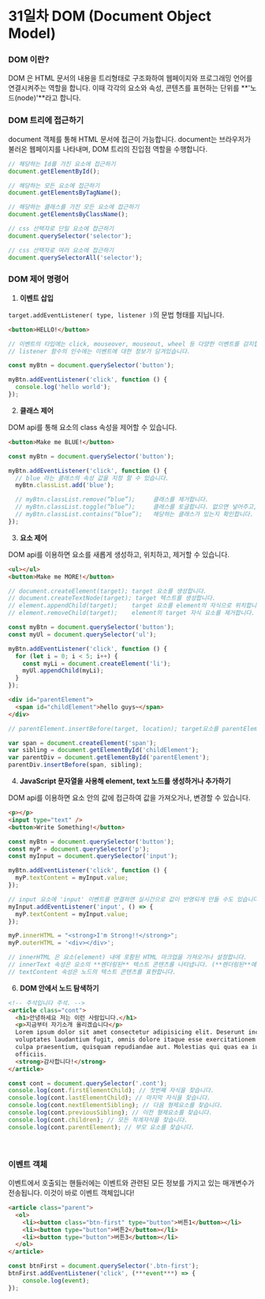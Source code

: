 # 31일차 DOM (Document Object Model)

### DOM 이란?

DOM 은 HTML 문서의 내용을 트리형태로 구조화하여 웹페이지와 프로그래밍 언어를 연결시켜주는 역할을 합니다. 이때 각각의 요소와 속성, 콘텐츠를 표현하는 단위를 **'노드(node)'**라고 합니다.

### DOM 트리에 접근하기

document 객체를 통해 HTML 문서에 접근이 가능합니다. document는 브라우저가 불러온 웹페이지를 나타내며, DOM 트리의 진입점 역할을 수행합니다.

```jsx
// 해당하는 Id를 가진 요소에 접근하기
document.getElementById();

// 해당하는 모든 요소에 접근하기
document.getElementsByTagName();

// 해당하는 클래스를 가진 모든 요소에 접근하기
document.getElementsByClassName();

// css 선택자로 단일 요소에 접근하기
document.querySelector('selector');

// css 선택자로 여러 요소에 접근하기
document.querySelectorAll('selector');
```

### DOM 제어 명령어

1. **이벤트 삽입**

`target.addEventListener( type, listener )`의 문법 형태를 지닙니다.

```html
<button>HELLO!</button>
```

```jsx
// 이벤트의 타입에는 click, mouseover, mouseout, wheel 등 다양한 이벤트를 감지합니다.
// listener 함수의 인수에는 이벤트에 대한 정보가 담겨있습니다.

const myBtn = document.querySelector('button');

myBtn.addEventListener('click', function () {
  console.log('hello world');
});
```

2. **클래스 제어**

DOM api를 통해 요소의 class 속성을 제어할 수 있습니다.

```html
<button>Make me BLUE!</button>
```

```jsx
const myBtn = document.querySelector('button');

myBtn.addEventListener('click', function () {
  // blue 라는 클래스의 속성 값을 지정 할 수 있습니다.
  myBtn.classList.add('blue');

  // myBtn.classList.remove(“blue”);     클래스를 제거합니다.
  // myBtn.classList.toggle(“blue”);     클래스를 토글합니다. 없으면 넣어주고, 있으면 제거합니다.
  // myBtn.classList.contains(“blue”);   해당하는 클래스가 있는지 확인합니다.
});
```

3. **요소 제어**

DOM api를 이용하면 요소를 새롭게 생성하고, 위치하고, 제거할 수 있습니다.

```html
<ul></ul>
<button>Make me MORE!</button>
```

```jsx
// document.createElement(target); target 요소를 생성합니다.
// document.createTextNode(target); target 텍스트를 생성합니다.
// element.appendChild(target);    target 요소를 element의 자식으로 위치합니다.
// element.removeChild(target);    element의 target 자식 요소를 제거합니다.

const myBtn = document.querySelector('button');
const myUl = document.querySelector('ul');

myBtn.addEventListener('click', function () {
  for (let i = 0; i < 5; i++) {
    const myLi = document.createElement('li');
    myUl.appendChild(myLi);
  }
});
```

```html
<div id="parentElement">
  <span id="childElement">hello guys~</span>
</div>
```

```jsx
// parentElement.insertBefore(target, location); target요소를 parentElement의 자식인 location 위치 앞으로 이동합니다.

var span = document.createElement('span');
var sibling = document.getElementById('childElement');
var parentDiv = document.getElementById('parentElement');
parentDiv.insertBefore(span, sibling);
```

4. **JavaScript 문자열을 사용해 element, text 노드를 생성하거나 추가하기**

DOM api를 이용하면 요소 안의 값에 접근하여 값을 가져오거나, 변경할 수 있습니다.

```html
<p></p>
<input type="text" />
<button>Write Something!</button>
```

```jsx
const myBtn = document.querySelector('button');
const myP = document.querySelector('p');
const myInput = document.querySelector('input');

myBtn.addEventListener('click', function () {
  myP.textContent = myInput.value;
});

// input 요소에 'input' 이벤트를 연결하면 실시간으로 값이 반영되게 만들 수도 있습니다.
myInput.addEventListener('input', () => {
  myP.textContent = myInput.value;
});

myP.innerHTML = "<strong>I'm Strong!!</strong>";
myP.outerHTML = '<div></div>';

// innerHTML 은 요소(element) 내에 포함된 HTML 마크업을 가져오거나 설정합니다.
// innerText 속성은 요소의 **렌더링된** 텍스트 콘텐츠를 나타냅니다. (**렌더링된**에 주목하세요. ****innerText는 "사람이 읽을 수 있는" 요소만 처리합니다.)
// textContent 속성은 노드의 텍스트 콘텐츠를 표현합니다.
```

6. **DOM 안에서 노드 탐색하기**

```html
<!-- 주석입니다 주석. -->
<article class="cont">
  <h1>안녕하세요 저는 이런 사람입니다.</h1>
  <p>지금부터 자기소개 올리겠습니다</p>
  Lorem ipsum dolor sit amet consectetur adipisicing elit. Deserunt incidunt
  voluptates laudantium fugit, omnis dolore itaque esse exercitationem quam
  culpa praesentium, quisquam repudiandae aut. Molestias qui quas ea iure
  officiis.
  <strong>감사합니다!</strong>
</article>
```

```jsx
const cont = document.querySelector('.cont');
console.log(cont.firstElementChild); // 첫번째 자식을 찾습니다.
console.log(cont.lastElementChild); // 마지막 자식을 찾습니다.
console.log(cont.nextElementSibling); // 다음 형제요소를 찾습니다.
console.log(cont.previousSibling); // 이전 형제요소를 찾습니다.
console.log(cont.children); // 모든 직계자식을 찾습니다.
console.log(cont.parentElement); // 부모 요소를 찾습니다.
```

<br>

### 이벤트 객체

이벤트에서 호출되는 핸들러에는 이벤트와 관련된 모든 정보를 가지고 있는 매개변수가 전송됩니다. 이것이 바로 이벤트 객체입니다!

```html
<article class="parent">
  <ol>
    <li><button class="btn-first" type="button">버튼1</button></li>
    <li><button type="button">버튼2</button></li>
    <li><button type="button">버튼3</button></li>
  </ol>
</article>
```

```jsx
const btnFirst = document.querySelector('.btn-first');
btnFirst.addEventListener('click', (***event***) => {
    console.log(event);
});
```
